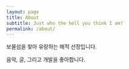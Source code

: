 ```yaml
---
layout: page
title: About
subtitle: Just who the hell you think I am?
permalink: /about/
---
```


보물섬을 찾아 유랑하는 해적 선장입니다.


음악, 글, 그리고 개발을 좋아합니다.
